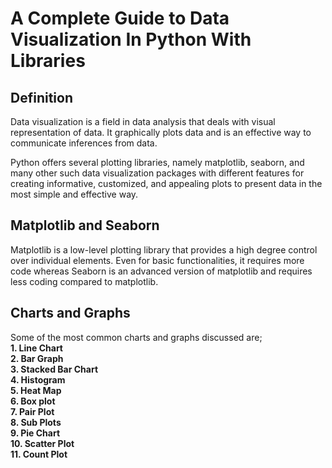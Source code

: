 # A Complete Guide to Data Visualization In Python With Libraries

## Definition
Data visualization is a field in data analysis that deals with visual representation of data. It graphically plots data and is an effective way to communicate inferences from data.

Python offers several plotting libraries, namely matplotlib, seaborn, and many other such data visualization packages with different features for creating informative, customized, and appealing plots to present data in the most simple and effective way.

## Matplotlib and Seaborn
Matplotlib is a low-level plotting library that provides a high degree control over individual elements. Even for basic functionalities, it requires more code whereas Seaborn is an advanced version of matplotlib and requires less coding compared to matplotlib.
## Charts and Graphs
Some of the most common charts and graphs discussed are;</br>
**1. Line Chart**</br>
**2. Bar Graph**</br>
**3. Stacked Bar Chart**</br>
**4. Histogram**</br>
**5. Heat Map**</br>
**6. Box plot**</br>
**7. Pair Plot**</br>
**8. Sub Plots**</br>
**9. Pie Chart**</br>
**10. Scatter Plot**</br>
**11. Count Plot**</br>
